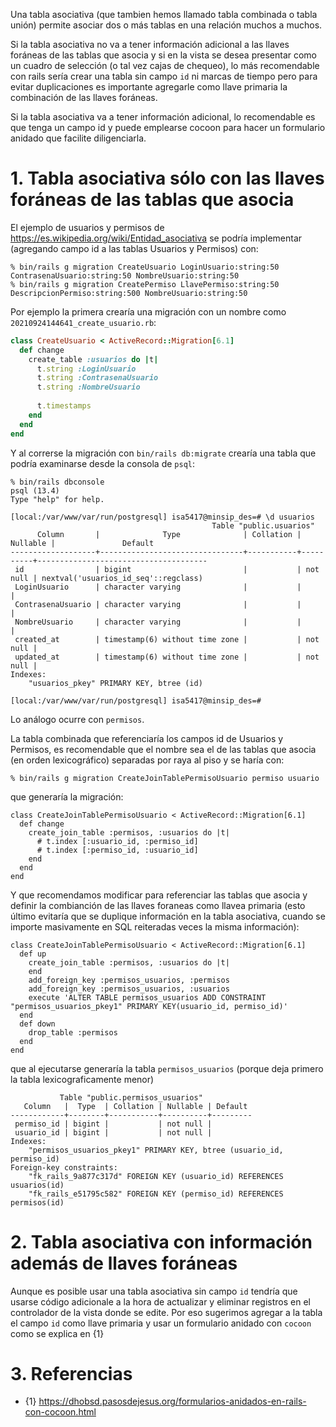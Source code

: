 Una tabla asociativa (que tambien hemos llamado tabla combinada o tabla unión) permite asociar dos o más tablas en una relación muchos a muchos. 

Si la tabla asociativa no va a tener información adicional a las llaves foráneas de las tablas que asocia y si en la vista se desea presentar como un
cuadro de selección (o tal vez cajas de chequeo), lo más recomendable con rails sería crear una tabla sin campo `id` ni marcas de tiempo pero para evitar duplicaciones es importante agregarle como llave primaria la combinación de las llaves foráneas.

Si la tabla asociativa va a tener información adicional, lo recomendable es que tenga un campo id y puede emplearse cocoon para 
hacer un formulario anidado que facilite diligenciarla.


# 1. Tabla asociativa sólo con las llaves foráneas de las tablas que asocia


El ejemplo de usuarios y permisos de https://es.wikipedia.org/wiki/Entidad_asociativa se podría implementar (agregando campo id a las tablas Usuarios y Permisos) con:
```
% bin/rails g migration CreateUsuario LoginUsuario:string:50 ContrasenaUsuario:string:50 NombreUsuario:string:50
% bin/rails g migration CreatePermiso LlavePermiso:string:50 DescripcionPermiso:string:500 NombreUsuario:string:50
```

Por ejemplo la primera crearía una migración con un nombre como `20210924144641_create_usuario.rb`:
```rb
class CreateUsuario < ActiveRecord::Migration[6.1]                         
  def change                                                                     
    create_table :usuarios do |t|                                          
      t.string :LoginUsuario                                                     
      t.string :ContrasenaUsuario                                                
      t.string :NombreUsuario                                                    
                                                                                 
      t.timestamps                                                               
    end                                                                          
  end                                                                            
end       
```
Y al correrse la migración con `bin/rails db:migrate` crearía una tabla que podría examinarse desde la consola de `psql`:
```
% bin/rails dbconsole
psql (13.4)
Type "help" for help.

[local:/var/www/var/run/postgresql] isa5417@minsip_des=# \d usuarios
                                             Table "public.usuarios"
      Column       |              Type              | Collation | Nullable |               Default                
-------------------+--------------------------------+-----------+----------+--------------------------------------
 id                | bigint                         |           | not null | nextval('usuarios_id_seq'::regclass)
 LoginUsuario      | character varying              |           |          | 
 ContrasenaUsuario | character varying              |           |          | 
 NombreUsuario     | character varying              |           |          | 
 created_at        | timestamp(6) without time zone |           | not null | 
 updated_at        | timestamp(6) without time zone |           | not null | 
Indexes:
    "usuarios_pkey" PRIMARY KEY, btree (id)

[local:/var/www/var/run/postgresql] isa5417@minsip_des=#
```

Lo análogo ocurre con `permisos`.

La tabla combinada que referenciaría los campos id de Usuarios y Permisos, es recomendable que el 
nombre sea el de las tablas que asocia (en orden lexicográfico) separadas por raya al piso y se haría con:
```
% bin/rails g migration CreateJoinTablePermisoUsuario permiso usuario
```
que generaría la migración:
```
class CreateJoinTablePermisoUsuario < ActiveRecord::Migration[6.1]               
  def change                                                                     
    create_join_table :permisos, :usuarios do |t|                                
      # t.index [:usuario_id, :permiso_id]                                       
      # t.index [:permiso_id, :usuario_id]                                       
    end                                                                          
  end                                                                            
end 
```
Y que recomendamos modificar para referenciar las tablas que asocia y definir la combianción de las llaves foraneas como llavea primaria (esto último evitaría que se duplique información en la tabla asociativa, cuando se importe masivamente en SQL reiteradas veces la misma información):
```
class CreateJoinTablePermisoUsuario < ActiveRecord::Migration[6.1]               
  def up                                                                     
    create_join_table :permisos, :usuarios do |t|                                
    end
    add_foreign_key :permisos_usuarios, :permisos
    add_foreign_key :permisos_usuarios, :usuarios
    execute 'ALTER TABLE permisos_usuarios ADD CONSTRAINT "permisos_usuarios_pkey1" PRIMARY KEY(usuario_id, permiso_id)'
  end                                                                            
  def down
    drop_table :permisos
  end
end 
```
que al ejecutarse generaría la tabla `permisos_usuarios` (porque deja primero la tabla lexicograficamente menor)
```
           Table "public.permisos_usuarios"
   Column   |  Type  | Collation | Nullable | Default 
------------+--------+-----------+----------+---------
 permiso_id | bigint |           | not null | 
 usuario_id | bigint |           | not null | 
Indexes:
    "permisos_usuarios_pkey1" PRIMARY KEY, btree (usuario_id, permiso_id)
Foreign-key constraints:
    "fk_rails_9a877c317d" FOREIGN KEY (usuario_id) REFERENCES usuarios(id)
    "fk_rails_e51795c582" FOREIGN KEY (permiso_id) REFERENCES permisos(id) 
```

# 2. Tabla asociativa con información además de llaves foráneas

Aunque es posible usar una tabla asociativa sin campo `id` tendría que usarse código adicionale a la hora de actualizar y eliminar registros en el controlador
de la vista donde se edite.  Por eso sugerimos agregar a la tabla el campo `id` como llave primaria y usar un formulario anidado con `cocoon` como se explica en {1}

# 3. Referencias

* {1} https://dhobsd.pasosdejesus.org/formularios-anidados-en-rails-con-cocoon.html
